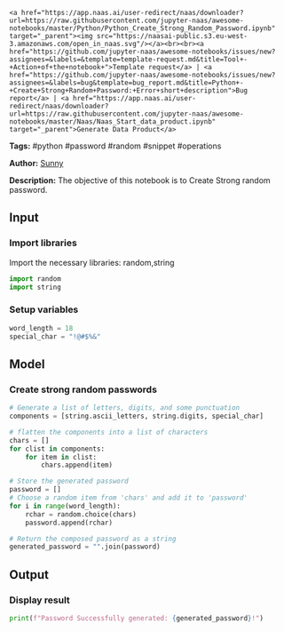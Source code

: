     <a href="https://app.naas.ai/user-redirect/naas/downloader?url=https://raw.githubusercontent.com/jupyter-naas/awesome-notebooks/master/Python/Python_Create_Strong_Random_Password.ipynb" target="_parent"><img src="https://naasai-public.s3.eu-west-3.amazonaws.com/open_in_naas.svg"/></a><br><br><a href="https://github.com/jupyter-naas/awesome-notebooks/issues/new?assignees=&labels=&template=template-request.md&title=Tool+-+Action+of+the+notebook+">Template request</a> | <a href="https://github.com/jupyter-naas/awesome-notebooks/issues/new?assignees=&labels=bug&template=bug_report.md&title=Python+-+Create+Strong+Random+Password:+Error+short+description">Bug report</a> | <a href="https://app.naas.ai/user-redirect/naas/downloader?url=https://raw.githubusercontent.com/jupyter-naas/awesome-notebooks/master/Naas/Naas_Start_data_product.ipynb" target="_parent">Generate Data Product</a>

**Tags:** #python #password #random #snippet #operations 

**Author:** [Sunny](https://www.linkedin.com/in/sunny-chugh-ab1630177/)

**Description:** The objective of this notebook is to Create Strong random password. 

## Input 

### Import libraries
Import the necessary libraries: random,string


```python
import random
import string
```

### Setup variables


```python
word_length = 18
special_char = "!@#$%&"
```

## Model

### Create strong random passwords


```python
# Generate a list of letters, digits, and some punctuation
components = [string.ascii_letters, string.digits, special_char]

# flatten the components into a list of characters
chars = []
for clist in components:
    for item in clist:
        chars.append(item)

# Store the generated password
password = []
# Choose a random item from 'chars' and add it to 'password'
for i in range(word_length):
    rchar = random.choice(chars)
    password.append(rchar)

# Return the composed password as a string
generated_password = "".join(password)
```

## Output

### Display result


```python
print(f"Password Successfully generated: {generated_password}!")
```
